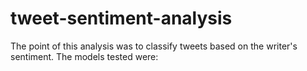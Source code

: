# tweet-sentiment-analysis

The point of this analysis was to classify tweets based on the writer's sentiment. The models tested were:
